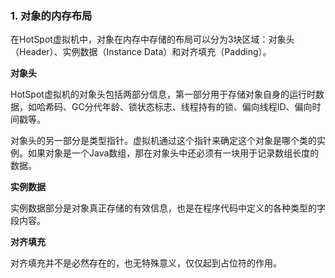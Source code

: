 ### 1. 对象的内存布局

在HotSpot虚拟机中，对象在内存中存储的布局可以分为3块区域：对象头（Header）、实例数据（Instance Data）和对齐填充（Padding）。

**对象头**

HotSpot虚拟机的对象头包括两部分信息，第一部分用于存储对象自身的运行时数据，如哈希码、GC分代年龄、锁状态标志、线程持有的锁、偏向线程ID、偏向时间戳等。

对象头的另一部分是类型指针。虚拟机通过这个指针来确定这个对象是哪个类的实例。如果对象是一个Java数组，那在对象头中还必须有一块用于记录数组长度的数据。

**实例数据**

实例数据部分是对象真正存储的有效信息，也是在程序代码中定义的各种类型的字段内容。

**对齐填充**

对齐填充并不是必然存在的，也无特殊意义，仅仅起到占位符的作用。